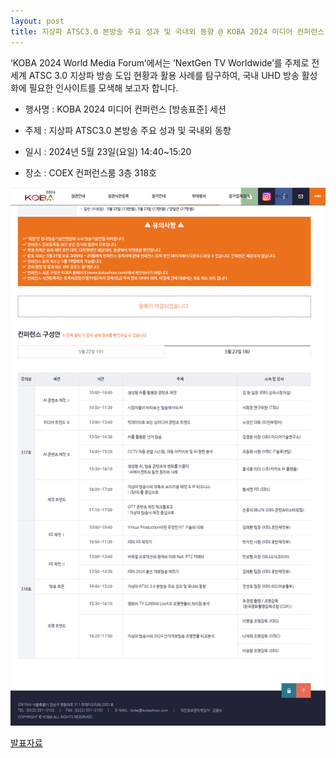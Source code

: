 ```yaml
---
layout: post
title: 지상파 ATSC3.0 본방송 주요 성과 및 국내외 동향 @ KOBA 2024 미디어 컨퍼런스 [방송 표준] 세션
---
```


‘KOBA 2024 World Media Forum’에서는 ‘NextGen TV Worldwide’를 주제로 전 세계 ATSC 3.0 지상파 방송 도입 현황과 활용 사례를 탐구하여, 국내 UHD 방송 활성화에 필요한 인사이트를 모색해 보고자 합니다.

- 행사명 : KOBA 2024 미디어 컨퍼런스 [방송표준] 세션

- 주제 : 지상파 ATSC3.0 본방송 주요 성과 및 국내외 동향

- 일시 : 2024년 5월 23일(요일) 14:40~15:20

- 장소 : COEX 컨퍼런스룸 3층 318호

![그림](/images/KOBA2024_Conference.png)

[발표자료](https://speakerdeck.com/sunghojeon/20240523-jisangpa-atsc3-dot-0bonbangsong-juyo-seonggwa-mic-gugnaeoe-donghyang-at-koba-2024-midieo-keonpeoreonseu-bangsong-pyojun-sesyeon) 

